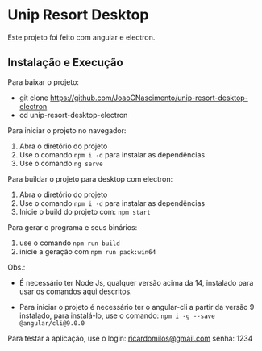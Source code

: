 # Unip Resort Desktop

Este projeto foi feito com angular e electron.

## Instalação e Execução

Para baixar o projeto:
 
 - git clone https://github.com/JoaoCNascimento/unip-resort-desktop-electron
 - cd unip-resort-desktop-electron

Para iniciar o projeto no navegador:

1. Abra o diretório do projeto
2. Use o comando `npm i -d` para instalar as dependências
3. Use o comando `ng serve`

Para buildar o projeto para desktop com electron:
 
1. Abra o diretório do projeto
2. Use o comando `npm i -d` para instalar as dependências
3. Inicie o build do projeto com: `npm start`

Para gerar o programa e seus binários:

1. use o comando `npm run build`
2. inicie a geração com `npm run pack:win64`

Obs.: 

 - É necessário ter Node Js, qualquer versão acima da 14, instalado para usar os comandos aqui descritos.

 - Para iniciar o projeto é necessário ter o angular-cli a partir da versão 9 instalado, para instalá-lo, use o comando:
`npm i -g --save @angular/cli@9.0.0`

Para testar a aplicação, use o login: 
  ricardomilos@gmail.com
  senha: 1234
